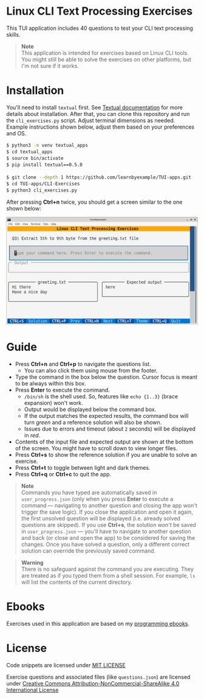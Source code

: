 # Linux CLI Text Processing Exercises

This TUI application includes 40 questions to test your CLI text processing skills.

> **Note**  
> This application is intended for exercises based on Linux CLI tools. You might still be able to solve the exercises on other platforms, but I'm not sure if it works.

# Installation

You'll need to install `textual` first. See [Textual documentation](https://textual.textualize.io/getting_started/) for more details about installation. After that, you can clone this repository and run the `cli_exercises.py` script. Adjust terminal dimensions as needed. Example instructions shown below, adjust them based on your preferences and OS.

```bash
$ python3 -m venv textual_apps
$ cd textual_apps
$ source bin/activate
$ pip install textual==0.5.0

$ git clone --depth 1 https://github.com/learnbyexample/TUI-apps.git
$ cd TUI-apps/CLI-Exercises
$ python3 cli_exercises.py
```

After pressing **Ctrl+n** twice, you should get a screen similar to the one shown below:

<p align="center"><img src="./cli_exercises.png" alt="Sample CLI exercises screen" /></p>

# Guide

* Press **Ctrl+n** and **Ctrl+p** to navigate the questions list.
    * You can also click them using mouse from the footer.
* Type the command in the box below the question. Cursor focus is meant to be always within this box.
* Press **Enter** to execute the command.
    * `/bin/sh` is the shell used. So, features like `echo {1..3}` (brace expansion) won't work.
    * Output would be displayed below the command box.
    * If the output matches the expected results, the command box will turn *green* and a reference solution will also be shown.
    * Issues due to errors and timeout (about `2` seconds) will be displayed in *red*.
* Contents of the input file and expected output are shown at the bottom of the screen. You might have to scroll down to view longer files.
* Press **Ctrl+s** to show the reference solution if you are unable to solve an exercise.
* Press **Ctrl+t** to toggle between light and dark themes.
* Press **Ctrl+q** or **Ctrl+c** to quit the app.

> **Note**  
> Commands you have typed are automatically saved in `user_progress.json` (only when you press **Enter** to execute a command — navigating to another question and closing the app won't trigger the save logic). If you close the application and open it again, the first unsolved question will be displayed (i.e. already solved questions are skipped). If you use **Ctrl+s**, the solution *won't* be saved in `user_progress.json` — you'll have to navigate to another question and back (or close and open the app) to be considered for saving the changes. Once you have solved a question, only a different correct solution can override the previously saved command.

> **Warning**  
> There is no safeguard against the command you are executing. They are treated as if you typed them from a shell session. For example, `ls` will list the contents of the current directory.

# Ebooks

Exercises used in this application are based on my [programming ebooks](https://learnbyexample.github.io/books/).

# License

Code snippets are licensed under [MIT LICENSE](../LICENSE)

Exercise questions and associated files (like `questions.json`) are licensed under [Creative Commons Attribution-NonCommercial-ShareAlike 4.0 International License](https://creativecommons.org/licenses/by-nc-sa/4.0/)

